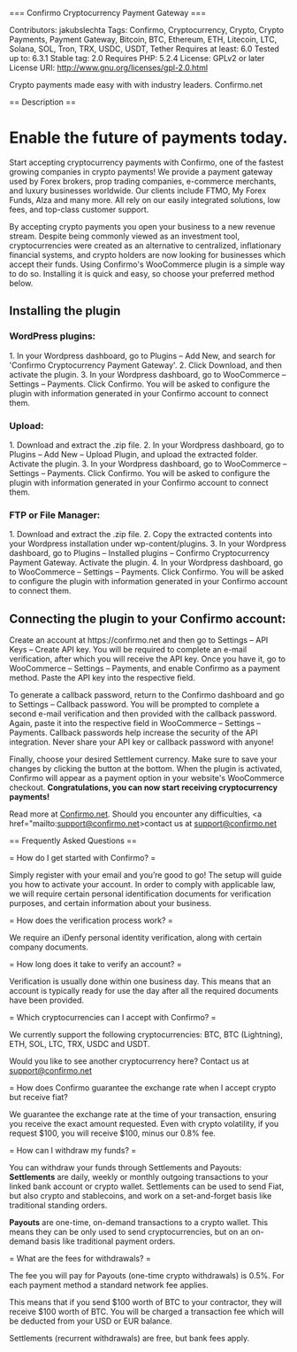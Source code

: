 === Confirmo Cryptocurrency Payment Gateway === 

Contributors: jakubslechta
Tags: Confirmo, Cryptocurrency, Crypto, Crypto Payments, Payment Gateway, Bitcoin, BTC, Ethereum, ETH, Litecoin, LTC, Solana, SOL, Tron, TRX, USDC, USDT, Tether
Requires at least: 6.0
Tested up to: 6.3.1
Stable tag: 2.0
Requires PHP: 5.2.4
License: GPLv2 or later
License URI: http://www.gnu.org/licenses/gpl-2.0.html

Crypto payments made easy with with industry leaders. Confirmo.net

== Description ==

<h1>Enable the future of payments today.</h1>

Start accepting cryptocurrency payments with Confirmo, one of the fastest growing companies in crypto payments! We provide a payment gateway used by Forex brokers, prop trading companies, e-commerce merchants, and luxury businesses worldwide. Our clients include FTMO, My Forex Funds, Alza and many more. All rely on our easily integrated solutions, low fees, and top-class customer support.

By accepting crypto payments you open your business to a new revenue stream. Despite being commonly viewed as an investment tool, cryptocurrencies were created as an alternative to centralized, inflationary financial systems, and crypto holders are now looking for businesses which accept their funds. Using Confirmo's WooCommerce plugin is a simple way to do so. Installing it is quick and easy, so choose your preferred method below.


<h2>Installing the plugin</h2>

<h3>WordPress plugins:</h3>
1. In your Wordpress dashboard, go to Plugins – Add New, and search for 'Confirmo Cryptocurrency Payment Gateway'.
2. Click Download, and then activate the plugin.
3. In your Wordpress dashboard, go to WooCommerce – Settings – Payments. Click Confirmo. You will be asked to configure the plugin with information generated in your Confirmo account to connect them.

<h3>Upload:</h3>
1. Download and extract the .zip file.
2. In your Wordpress dashboard, go to Plugins – Add New – Upload Plugin, and upload the extracted folder. Activate the plugin.
3. In your Wordpress dashboard, go to WooCommerce – Settings – Payments. Click Confirmo. You will be asked to configure the plugin with information generated in your Confirmo account to connect them.

<h3>FTP or File Manager:</h3>
1. Download and extract the .zip file.
2. Copy the extracted contents into your Wordpress installation under wp-content/plugins.
3. In your Wordpress dashboard, go to Plugins – Installed plugins – Confirmo Cryptocurrency Payment Gateway. Activate the plugin.
4. In your Wordpress dashboard, go to WooCommerce – Settings – Payments. Click Confirmo. You will be asked to configure the plugin with information generated in your Confirmo account to connect them.

<h2>Connecting the plugin to your Confirmo account:</h2>
Create an account at https://confirmo.net and then go to Settings – API Keys – Create API key. You will be required to complete an e-mail verification, after which you will receive the API key. Once you have it, go to WooCommerce – Settings – Payments, and enable Confirmo as a payment method. Paste the API key into the respective field.

To generate a callback password, return to the Confirmo dashboard and go to Settings – Callback password. You will be prompted to complete a second e-mail verification and then provided with the callback password. Again, paste it into the respective field in WooCommerce – Settings – Payments. Callback passwords help increase the security of the API integration. Never share your API key or callback password with anyone!

Finally, choose your desired Settlement currency. Make sure to save your changes by clicking the button at the bottom. When the plugin is activated, Confirmo will appear as a payment option in your website's WooCommerce checkout. <b>Congratulations, you can now start receiving cryptocurrency payments!</b>

Read more at <a href="https://confirmo.net">Confirmo.net</a>. Should you encounter any difficulties, <a href="mailto:support@confirmo.net>contact us</a> at support@confirmo.net


== Frequently Asked Questions ==

= How do I get started with Confirmo? =

Simply register with your email and you’re good to go! The setup will guide you how to activate your account. In order to comply with applicable law, we will require certain personal identification documents for verification purposes, and certain information about your business.


= How does the verification process work? =

We require an iDenfy personal identity verification, along with certain company documents.


= How long does it take to verify an account? =

Verification is usually done within one business day. This means that an account is typically ready for use the day after all the required documents have been provided.


= Which cryptocurrencies can I accept with Confirmo? =

We currently support the following cryptocurrencies: BTC, BTC (Lightning), ETH, SOL, LTC, TRX, USDC and USDT. 

Would you like to see another cryptocurrency here? Contact us at support@confirmo.net


= How does Confirmo guarantee the exchange rate when I accept crypto but receive fiat?

We guarantee the exchange rate at the time of your transaction, ensuring you receive the exact amount requested. Even with crypto volatility, if you request $100, you will receive $100, minus our 0.8% fee.


= How can I withdraw my funds? =

You can withdraw your funds through Settlements and Payouts:
<b>Settlements</b> are daily, weekly or monthly outgoing transactions to your linked bank account or crypto wallet. Settlements can be used to send Fiat, but also crypto and stablecoins, and work on a set-and-forget basis like traditional standing orders.

<b>Payouts</b> are one-time, on-demand transactions to a crypto wallet. This means they can be only used to send cryptocurrencies, but on an on-demand basis like traditional payment orders.


= What are the fees for withdrawals? =

The fee you will pay for Payouts (one-time crypto withdrawals) is 0.5%. For each payment method a standard network fee applies.

This means that if you send $100 worth of BTC to your contractor, they will receive $100 worth of BTC. You will be charged a transaction fee which will be deducted from your USD or EUR balance.

Settlements (recurrent withdrawals) are free, but bank fees apply.

